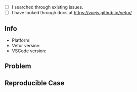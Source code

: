 - [ ] I searched through existing issues.
- [ ] I have looked through docs at https://vuejs.github.io/vetur/

## Info

- Platform: <!-- Win/macOS/Linux -->
- Vetur version:
- VSCode version:

## Problem

<!-- With screenshot if possible -->

## Reproducible Case

<!--
  Important. Please provide clear steps for reproducing the problem.
  Otherwise we can't help you and your issue might be closed.
  For example, fork https://github.com/octref/veturpack and modify it to reproduce the error,
  then push your changes to GitHub and send us the link.
-->

<!--
  ### Common Fix ###

  1. Try disabling / removing other Vue extensions for VSCode.

  2. For crash / memory usage problem, try adding a tsconfig/jsconfig that only includes your client side Vue code, see more at: https://vuejs.github.io/vetur/setup.html#overall
-->
